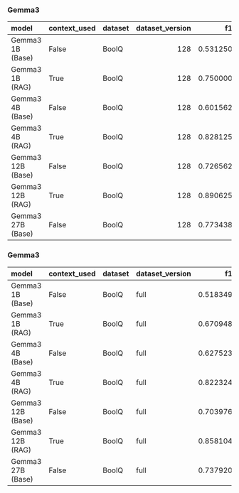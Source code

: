 ### Gemma3

| model             | context_used   | dataset   |   dataset_version |       f1 |       em |   total_energy_kWh |   inference_energy_kWh |   retrieval_energy_kWh |   total_emissions_kg |   inference_emissions_kg |   retrieval_emissions_kg |   avg_time_s | total_time   |
|:------------------|:---------------|:----------|------------------:|---------:|---------:|-------------------:|-----------------------:|-----------------------:|---------------------:|-------------------------:|-------------------------:|-------------:|:-------------|
| Gemma3 1B (Base)  | False          | BoolQ     |               128 | 0.531250 | 0.531250 |           0.000038 |               0.000038 |               0.000000 |             0.000011 |                 0.000011 |                 0.000000 |     0.139945 | 0:00:17      |
| Gemma3 1B (RAG)   | True           | BoolQ     |               128 | 0.750000 | 0.750000 |           0.000132 |               0.000123 |               0.000009 |             0.000039 |                 0.000036 |                 0.000003 |     0.485728 | 0:01:02      |
| Gemma3 4B (Base)  | False          | BoolQ     |               128 | 0.601562 | 0.601562 |           0.000105 |               0.000105 |               0.000000 |             0.000031 |                 0.000031 |                 0.000000 |     0.387481 | 0:00:49      |
| Gemma3 4B (RAG)   | True           | BoolQ     |               128 | 0.828125 | 0.828125 |           0.000475 |               0.000466 |               0.000009 |             0.000139 |                 0.000137 |                 0.000003 |     1.743509 | 0:03:43      |
| Gemma3 12B (Base) | False          | BoolQ     |               128 | 0.726562 | 0.726562 |           0.000248 |               0.000248 |               0.000000 |             0.000073 |                 0.000073 |                 0.000000 |     0.911561 | 0:01:56      |
| Gemma3 12B (RAG)  | True           | BoolQ     |               128 | 0.890625 | 0.890625 |           0.001455 |               0.001446 |               0.000009 |             0.000427 |                 0.000425 |                 0.000003 |     5.343927 | 0:11:24      |
| Gemma3 27B (Base) | False          | BoolQ     |               128 | 0.773438 | 0.773438 |           0.000559 |               0.000559 |               0.000000 |             0.000164 |                 0.000164 |                 0.000000 |     2.052410 | 0:04:22      |

### Gemma3

| model             | context_used   | dataset   | dataset_version   |       f1 |       em |   total_energy_kWh |   inference_energy_kWh |   retrieval_energy_kWh |   total_emissions_kg |   inference_emissions_kg |   retrieval_emissions_kg |   avg_time_s | total_time   |
|:------------------|:---------------|:----------|:------------------|---------:|---------:|-------------------:|-----------------------:|-----------------------:|---------------------:|-------------------------:|-------------------------:|-------------:|:-------------|
| Gemma3 1B (Base)  | False          | BoolQ     | full              | 0.518349 | 0.518349 |           0.000031 |               0.000031 |               0.000000 |             0.000009 |                 0.000009 |                 0.000000 |     0.114070 | 0:06:13      |
| Gemma3 1B (RAG)   | True           | BoolQ     | full              | 0.670948 | 0.670948 |           0.000116 |               0.000109 |               0.000008 |             0.000034 |                 0.000032 |                 0.000002 |     0.427030 | 0:23:16      |
| Gemma3 4B (Base)  | False          | BoolQ     | full              | 0.627523 | 0.627523 |           0.000088 |               0.000088 |               0.000000 |             0.000026 |                 0.000026 |                 0.000000 |     0.324581 | 0:17:41      |
| Gemma3 4B (RAG)   | True           | BoolQ     | full              | 0.822324 | 0.822324 |           0.000420 |               0.000412 |               0.000008 |             0.000123 |                 0.000121 |                 0.000002 |     1.542701 | 1:24:04      |
| Gemma3 12B (Base) | False          | BoolQ     | full              | 0.703976 | 0.703976 |           0.000238 |               0.000238 |               0.000000 |             0.000070 |                 0.000070 |                 0.000000 |     0.874645 | 0:47:40      |
| Gemma3 12B (RAG)  | True           | BoolQ     | full              | 0.858104 | 0.858104 |           0.001252 |               0.001245 |               0.000007 |             0.000367 |                 0.000365 |                 0.000002 |     4.597922 | 4:10:35      |
| Gemma3 27B (Base) | False          | BoolQ     | full              | 0.737920 | 0.737920 |           0.000464 |               0.000464 |               0.000000 |             0.000136 |                 0.000136 |                 0.000000 |     1.703492 | 1:32:50      |

